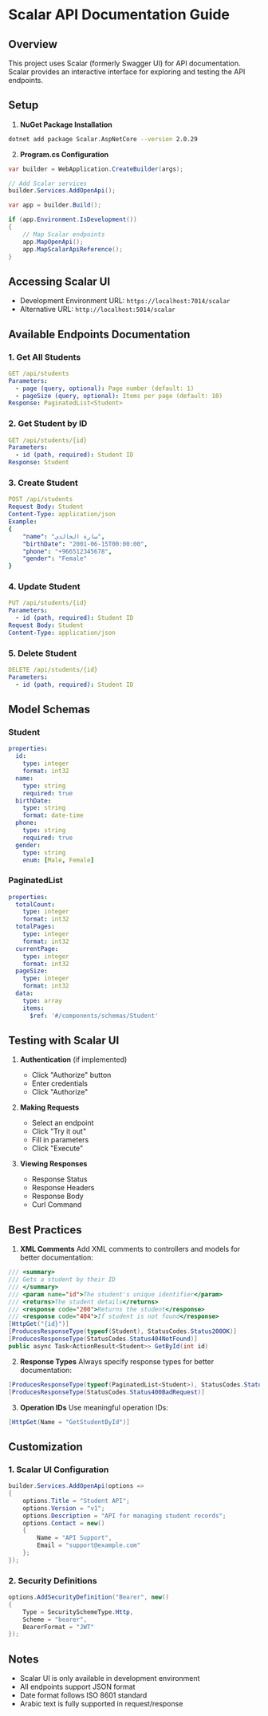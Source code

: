# Scalar API Documentation Guide

## Overview
This project uses Scalar (formerly Swagger UI) for API documentation. Scalar provides an interactive interface for exploring and testing the API endpoints.

## Setup

1. **NuGet Package Installation**
```bash
dotnet add package Scalar.AspNetCore --version 2.0.29
```

2. **Program.cs Configuration**
```csharp
var builder = WebApplication.CreateBuilder(args);

// Add Scalar services
builder.Services.AddOpenApi();

var app = builder.Build();

if (app.Environment.IsDevelopment())
{
    // Map Scalar endpoints
    app.MapOpenApi();
    app.MapScalarApiReference();
}
```

## Accessing Scalar UI

- Development Environment URL: `https://localhost:7014/scalar`
- Alternative URL: `http://localhost:5014/scalar`

## Available Endpoints Documentation

### 1. Get All Students
```yaml
GET /api/students
Parameters:
  - page (query, optional): Page number (default: 1)
  - pageSize (query, optional): Items per page (default: 10)
Response: PaginatedList<Student>
```

### 2. Get Student by ID
```yaml
GET /api/students/{id}
Parameters:
  - id (path, required): Student ID
Response: Student
```

### 3. Create Student
```yaml
POST /api/students
Request Body: Student
Content-Type: application/json
Example:
{
    "name": "سارة الخالدي",
    "birthDate": "2001-06-15T00:00:00",
    "phone": "+966512345678",
    "gender": "Female"
}
```

### 4. Update Student
```yaml
PUT /api/students/{id}
Parameters:
  - id (path, required): Student ID
Request Body: Student
Content-Type: application/json
```

### 5. Delete Student
```yaml
DELETE /api/students/{id}
Parameters:
  - id (path, required): Student ID
```

## Model Schemas

### Student
```yaml
properties:
  id:
    type: integer
    format: int32
  name:
    type: string
    required: true
  birthDate:
    type: string
    format: date-time
  phone:
    type: string
    required: true
  gender:
    type: string
    enum: [Male, Female]
```

### PaginatedList<Student>
```yaml
properties:
  totalCount:
    type: integer
    format: int32
  totalPages:
    type: integer
    format: int32
  currentPage:
    type: integer
    format: int32
  pageSize:
    type: integer
    format: int32
  data:
    type: array
    items:
      $ref: '#/components/schemas/Student'
```

## Testing with Scalar UI

1. **Authentication** (if implemented)
   - Click "Authorize" button
   - Enter credentials
   - Click "Authorize"

2. **Making Requests**
   - Select an endpoint
   - Click "Try it out"
   - Fill in parameters
   - Click "Execute"

3. **Viewing Responses**
   - Response Status
   - Response Headers
   - Response Body
   - Curl Command

## Best Practices

1. **XML Comments**
Add XML comments to controllers and models for better documentation:

```csharp
/// <summary>
/// Gets a student by their ID
/// </summary>
/// <param name="id">The student's unique identifier</param>
/// <returns>The student details</returns>
/// <response code="200">Returns the student</response>
/// <response code="404">If student is not found</response>
[HttpGet("{id}")]
[ProducesResponseType(typeof(Student), StatusCodes.Status200OK)]
[ProducesResponseType(StatusCodes.Status404NotFound)]
public async Task<ActionResult<Student>> GetById(int id)
```

2. **Response Types**
Always specify response types for better documentation:

```csharp
[ProducesResponseType(typeof(PaginatedList<Student>), StatusCodes.Status200OK)]
[ProducesResponseType(StatusCodes.Status400BadRequest)]
```

3. **Operation IDs**
Use meaningful operation IDs:

```csharp
[HttpGet(Name = "GetStudentById")]
```

## Customization

### 1. Scalar UI Configuration
```csharp
builder.Services.AddOpenApi(options =>
{
    options.Title = "Student API";
    options.Version = "v1";
    options.Description = "API for managing student records";
    options.Contact = new()
    {
        Name = "API Support",
        Email = "support@example.com"
    };
});
```

### 2. Security Definitions
```csharp
options.AddSecurityDefinition("Bearer", new()
{
    Type = SecuritySchemeType.Http,
    Scheme = "bearer",
    BearerFormat = "JWT"
});
```

## Notes
- Scalar UI is only available in development environment
- All endpoints support JSON format
- Date format follows ISO 8601 standard
- Arabic text is fully supported in request/response